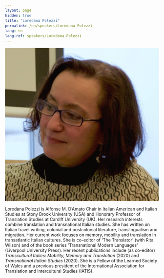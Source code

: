 ```yaml
---
layout: page
hidden: true
title: "Loredana Polezzi"
permalink: /en/speakers/Loredana-Polezzi
lang: en
lang-ref: speakers/Loredana-Polezzi
---
```


![Loredana Polezzi](/assets/speakers/Loredana-Polezzi.jpg)

Loredana Polezzi is Alfonse M. D’Amato Chair in Italian American and Italian Studies at Stony Brook University (USA) and Honorary Professor of Translation Studies at Cardiff University (UK). Her research interests combine translation and transnational Italian studies. She has written on Italian travel writing, colonial and postcolonial literature, translingualism and migration. Her current work focuses on memory, mobility and translation in transatlantic Italian cultures. She is co-editor of 'The Translator' (with Rita Wilson) and of the book series 'Transnational Modern Languages' (Liverpool University Press). Her recent publications include (as co-editor) _Transcultural Italies: Mobility, Memory and Translation_ (2020) and _Transnational Italian Studies_ (2020). She is a Fellow of the Learned Society of Wales and a previous president of the International Association for Translation and Intercultural Studies (IATIS).
